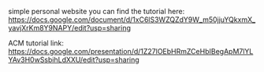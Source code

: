 simple personal website 
you can find the tutorial here: https://docs.google.com/document/d/1xC6lS3WZQZdY9W_m50jjuYQkxmX_yavjXrKm8Y9NAPY/edit?usp=sharing

ACM tutorial link:
https://docs.google.com/presentation/d/1Z27lOEbHRmZCeHbIBegApM7lYLYAv3H0wSsbihLdXXU/edit?usp=sharing